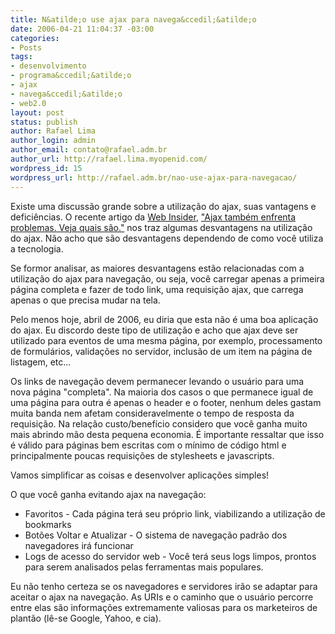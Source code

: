 ```yaml
---
title: N&atilde;o use ajax para navega&ccedil;&atilde;o
date: 2006-04-21 11:04:37 -03:00
categories:
- Posts
tags:
- desenvolvimento
- programa&ccedil;&atilde;o
- ajax
- navega&ccedil;&atilde;o
- web2.0
layout: post
status: publish
author: Rafael Lima
author_login: admin
author_email: contato@rafael.adm.br
author_url: http://rafael.lima.myopenid.com/
wordpress_id: 15
wordpress_url: http://rafael.adm.br/nao-use-ajax-para-navegacao/
---
```


Existe uma discuss&atilde;o grande sobre a utiliza&ccedil;&atilde;o do ajax, suas vantagens e defici&ecirc;ncias. O recente artigo da <a href="http://webinsider.uol.com.br/">Web Insider</a>, <a href="http://webinsider.uol.com.br/vernoticia.php/id/2801">"Ajax tamb&eacute;m enfrenta problemas. Veja quais s&atilde;o."</a> nos traz algumas desvantagens na utiliza&ccedil;&atilde;o do ajax. N&atilde;o acho que s&atilde;o desvantagens dependendo de como voc&ecirc; utiliza a tecnologia.

Se formor analisar, as maiores desvantagens est&atilde;o relacionadas com a utiliza&ccedil;&atilde;o do ajax para navega&ccedil;&atilde;o, ou seja, voc&ecirc; carregar apenas a primeira p&aacute;gina completa e fazer de todo link, uma requisi&ccedil;&atilde;o ajax, que carrega apenas o que precisa mudar na tela.

Pelo menos hoje, abril de 2006, eu diria que esta n&atilde;o &eacute; uma boa aplica&ccedil;&atilde;o do ajax. Eu discordo deste tipo de utiliza&ccedil;&atilde;o e acho que ajax deve ser utilizado para eventos de uma mesma p&aacute;gina, por exemplo, processamento de formul&aacute;rios, valida&ccedil;&otilde;es no servidor, inclus&atilde;o de um item na p&aacute;gina de listagem, etc...

Os links de navega&ccedil;&atilde;o devem permanecer levando o usu&aacute;rio para uma nova p&aacute;gina "completa". Na maioria dos casos o que permanece igual de uma p&aacute;gina para outra &eacute; apenas o header e o footer, nenhum deles gastam muita banda nem afetam consideravelmente o tempo de resposta da requisi&ccedil;&atilde;o. Na rela&ccedil;&atilde;o custo/benef&iacute;cio considero que voc&ecirc; ganha muito mais abrindo m&atilde;o desta pequena economia.
&Eacute; importante ressaltar que isso &eacute; v&aacute;lido para p&aacute;ginas bem escritas com o m&iacute;nimo de c&oacute;digo html e principalmente poucas requisi&ccedil;&otilde;es de stylesheets e javascripts.

Vamos simplificar as coisas e desenvolver aplica&ccedil;&otilde;es simples!

O que voc&ecirc; ganha evitando ajax na navega&ccedil;&atilde;o:
<ul>
	<li>Favoritos - Cada p&aacute;gina ter&aacute; seu pr&oacute;prio link, viabilizando a utiliza&ccedil;&atilde;o de bookmarks</li>
	<li>Bot&otilde;es Voltar e Atualizar - O sistema de navega&ccedil;&atilde;o padr&atilde;o dos navegadores ir&aacute; funcionar</li>
	<li>Logs de acesso do servidor web - Voc&ecirc; ter&aacute; seus logs limpos, prontos para serem analisados pelas ferramentas mais populares.</li>
</ul>
Eu n&atilde;o tenho certeza se os navegadores e servidores ir&atilde;o se adaptar para aceitar o ajax na navega&ccedil;&atilde;o. As URIs e o caminho que o usu&aacute;rio percorre entre elas s&atilde;o informa&ccedil;&otilde;es extremamente valiosas para os marketeiros de plant&atilde;o (l&ecirc;-se Google, Yahoo, e cia).
